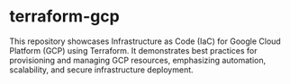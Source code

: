 # terraform-gcp
This repository showcases Infrastructure as Code (IaC) for Google Cloud Platform (GCP) using Terraform. It demonstrates best practices for provisioning and managing GCP resources, emphasizing automation, scalability, and secure infrastructure deployment.
